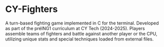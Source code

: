 # CY-Fighters

A turn-based fighting game implemented in C for the terminal. Developed as part of the préING1 curriculum at CY Tech (2024-2025). Players assemble teams of fighters and battle against another player or the CPU, utilizing unique stats and special techniques loaded from external files.
